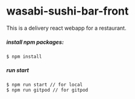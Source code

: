 # wasabi-sushi-bar-front
This is a delivery react webapp for a restaurant.

##### install npm packages:
```
$ npm install
```
##### run start
```
$ npm run start // for local
$ npm run gitpod // for gitpod
```
